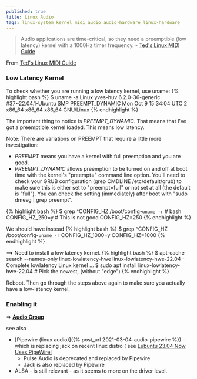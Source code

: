 ```yaml
---
published: true
title: Linux Audio
tags: linux-system kernel midi audio audio-hardware linux-hardware
---
```

> Audio applications are time-critical, so they need a preemptible (low latency) kernel with a 1000Hz timer frequency. - [Ted's Linux MIDI Guide](http://www.tedfelix.com/linux/linux-midi.html)

From [Ted's Linux MIDI Guide](http://www.tedfelix.com/linux/linux-midi.html)

### Low Latency Kernel

To check whether you are running a low latency kernel, use uname:
{% highlight bash %}
$ uname -a
Linux yves-huv 6.2.0-36-generic #37~22.04.1-Ubuntu SMP PREEMPT_DYNAMIC Mon Oct  9 15:34:04 UTC 2 x86_64 x86_64 x86_64 GNU/Linux
{% endhighlight %}

The important thing to notice is _PREEMPT_DYNAMIC_. That means that I've got a preemptible kernel loaded. This means low latency.

Note: There are variations on PREEMPT that require a little more investigation:
- _PREEMPT_ means you have a kernel with full preemption and you are good. 
- _PREEMPT_DYNAMIC_ allows preemption to be turned on and off at boot time with the kernel's "preempt=" command line option. You'll need to check your GRUB configuration (grep CMDLINE /etc/default/grub) to make sure this is either set to "preempt=full" or not set at all (the default is "full"). You can check the setting (immediately) after boot with "sudo dmesg | grep preempt".

{% highlight bash %}
$ grep ^CONFIG_HZ /boot/config-`uname -r` # bash
CONFIG_HZ_250=y   # This is not good
CONFIG_HZ=250
{% endhighlight %}

We should have instead
{% highlight bash %}
$ grep ^CONFIG_HZ /boot/config-`uname -r`
CONFIG_HZ_1000=y
CONFIG_HZ=1000
{% endhighlight %}

==> Need to install a low latency kernel.
{% highlight bash %}
$ apt-cache search --names-only linux-lowlatency-hwe
linux-lowlatency-hwe-22.04 - Complete lowlatency Linux kernel
...
$ sudo apt install linux-lowlatency-hwe-22.04 # Pick the newest, (without "edge")
{% endhighlight %}

Reboot. Then go through the steps above again to make sure you actually have a low-latency kernel.

### Enabling it

=> [**Audio Group**](https://wiki.ubuntu.com/Audio/TheAudioGroup)

see also
- [Pipewire (linux audio)]({% post_url 2021-03-04-audio-pipewire %}) - which is replacing jack on recent linux distro ( see [Lubuntu 23.04 Now Uses PipeWire!](https://discourse.lubuntu.me/t/lubuntu-23-04-now-uses-pipewire-info-you-should-know-call-for-testing/3907)
	- Pulse Audio is deprecated and replaced by Pipewire 
    - Jack is also replaced by Pipewire
- ALSA - is still relevant - as it seems to more on the driver level.
